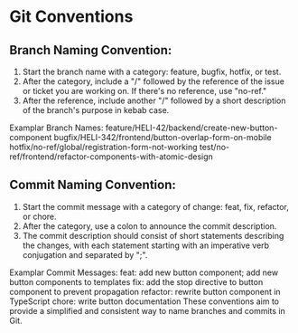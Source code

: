 # Git Conventions

## Branch Naming Convention:

1. Start the branch name with a category: feature, bugfix, hotfix, or test.
2. After the category, include a "/" followed by the reference of the issue or ticket you are working on. If there's no reference, use "no-ref."
3. After the reference, include another "/" followed by a short description of the branch's purpose in kebab case.

Examplar Branch Names:
feature/HELI-42/backend/create-new-button-component
bugfix/HELI-342/frontend/button-overlap-form-on-mobile
hotfix/no-ref/global/registration-form-not-working
test/no-ref/frontend/refactor-components-with-atomic-design

## Commit Naming Convention:

1. Start the commit message with a category of change: feat, fix, refactor, or chore.
2. After the category, use a colon to announce the commit description.
3. The commit description should consist of short statements describing the changes, with each statement starting with an imperative verb conjugation and separated by ";".

Examplar Commit Messages:
feat: add new button component; add new button components to templates
fix: add the stop directive to button component to prevent propagation
refactor: rewrite button component in TypeScript
chore: write button documentation
These conventions aim to provide a simplified and consistent way to name branches and commits in Git.
